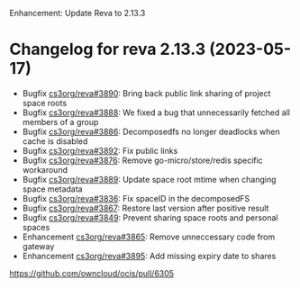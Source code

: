 Enhancement: Update Reva to 2.13.3

Changelog for reva 2.13.3 (2023-05-17)
=======================================

*   Bugfix [cs3org/reva#3890](https://github.com/cs3org/reva/pull/3890): Bring back public link sharing of project space roots
*   Bugfix [cs3org/reva#3888](https://github.com/cs3org/reva/pull/3888): We fixed a bug that unnecessarily fetched all members of a group
*   Bugfix [cs3org/reva#3886](https://github.com/cs3org/reva/pull/3886): Decomposedfs no longer deadlocks when cache is disabled
*   Bugfix [cs3org/reva#3892](https://github.com/cs3org/reva/pull/3892): Fix public links
*   Bugfix [cs3org/reva#3876](https://github.com/cs3org/reva/pull/3876): Remove go-micro/store/redis specific workaround
*   Bugfix [cs3org/reva#3889](https://github.com/cs3org/reva/pull/3889): Update space root mtime when changing space metadata
*   Bugfix [cs3org/reva#3836](https://github.com/cs3org/reva/pull/3836): Fix spaceID in the decomposedFS
*   Bugfix [cs3org/reva#3867](https://github.com/cs3org/reva/pull/3867): Restore last version after positive result
*   Bugfix [cs3org/reva#3849](https://github.com/cs3org/reva/pull/3849): Prevent sharing space roots and personal spaces
*   Enhancement [cs3org/reva#3865](https://github.com/cs3org/reva/pull/3865): Remove unneccessary code from gateway
*   Enhancement [cs3org/reva#3895](https://github.com/cs3org/reva/pull/3895): Add missing expiry date to shares

https://github.com/owncloud/ocis/pull/6305
